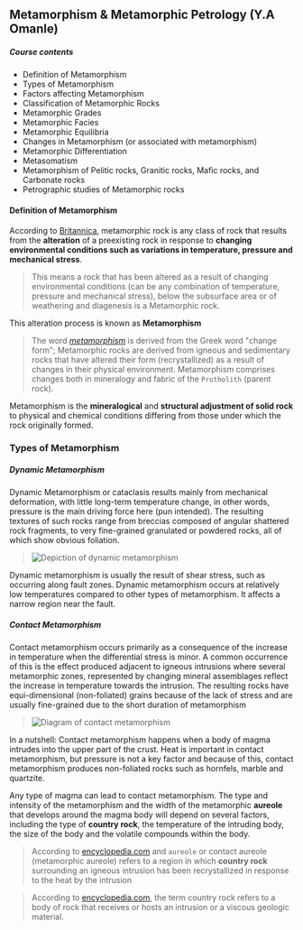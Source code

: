 ## Metamorphism & Metamorphic Petrology (Y.A Omanle)

##### Course contents
* Definition of Metamorphism
* Types of Metamorphism
* Factors affecting Metamorphism
* Classification of Metamorphic Rocks
* Metamorphic Grades
* Metamorphic Facies
* Metamorphic Equilibria
* Changes in Metamorphism (or associated with metamorphism)
* Metamorphic Differentiation
* Metasomatism
* Metamorphism of Pelitic rocks, Granitic rocks, Mafic rocks, and Carbonate rocks
* Petrographic studies of Metamorphic rocks



#### Definition of Metamorphism
According to [Britannica](https://www.britannica.com/science/metamorphic-rock), metamorphic rock is any class of rock that results from the **alteration** of a preexisting rock in response to **changing
environmental conditions such as variations in temperature, pressure and mechanical stress**.
> This means a rock that has been altered as a result of changing environmental conditions (can be any
combination of temperature, pressure and mechanical stress), below the subsurface area or of weathering and 
diagenesis is a Metamorphic rock.  

This alteration process is known as **Metamorphism**
> The word [_metamorphism_](https://www.britannica.com/science/metamorphism) is derived from the Greek word
"change form"; Metamorphic rocks are derived from igneous and sedimentary rocks that have altered their form
(recrystallized) as a result of changes in their physical environment. Metamorphism comprises changes both in
mineralogy and fabric of the `Protholith` (parent rock).

Metamorphism is the **mineralogical** and **structural adjustment of solid rock** to physical and chemical conditions
differing from those under which the rock originally formed.

### Types of Metamorphism  

##### Dynamic Metamorphism

Dynamic Metamorphism or cataclasis results mainly from mechanical deformation, with little long-term temperature change,
in other words, pressure is the main driving force here (pun intended). The resulting textures of such rocks range from
breccias composed of angular shattered rock fragments, to very fine-grained granulated or powdered rocks, all of which
show obvious foliation.
> ![Depiction of dynamic metamorphism](https://www.researchgate.net/publication/309424001/figure/fig6/AS:614348384907296@1523483477450/Dynamic-metamorphism.png)

Dynamic metamorphism is usually the result of shear stress, such as occurring along fault zones. Dynamic metamorphism occurs
at relatively low temperatures compared to other types of metamorphism. It affects a narrow region near the fault.

##### Contact Metamorphism

Contact metamorphism occurs primarily as a consequence of the increase in temperature when the differential stress is minor.
A common occurrence of this is the effect produced adjacent to igneous intrusions where several metamorphic zones, represented 
by changing mineral assemblages reflect the increase in temperature towards the intrusion. The resulting rocks have equi-dimensional
(non-foliated) grains because of the lack of stress and are usually fine-grained due to the short duration of metamorphism
> ![Diagram of contact metamorphism](https://4.bp.blogspot.com/-HxjU9Zy3ELI/WnCQIfGcupI/AAAAAAAAOuM/kkhu4czIscslPGrKrvXRT95Gw4UmCi_pgCLcBGAs/s1600/Contact%252BMetamorphism%2B%25281%2529.jpg)

In a nutshell: Contact metamorphism happens when a body of magma intrudes into the upper part of the crust. Heat is important in
contact metamorphism, but pressure is not a key factor and because of this, contact metamorphism produces non-foliated rocks 
such as hornfels, marble and quartzite.

Any type of magma can lead to contact metamorphism. The type and intensity of the metamorphism and the width of the metamorphic 
**aureole** that develops around the magma body will depend on several factors, including the type of **country rock**, the 
temperature of the intruding body, the size of the body and the volatile compounds within the body.

> According to [encyclopedia.com](https://www.encyclopedia.com/science/dictionaries-thesauruses-pictures-and-press-releases/contact-aureole) 
and `aureole` or contact aureole (metamorphic aureole) refers to a region in which **country rock** surrounding an igneous intrusion 
has been recrystallized in response to the heat by the intrusion

> According to [encyclopedia.com](https://www.encyclopedia.com/earth-and-environment/minerals-mining-and-metallurgy/metallurgy-and-mining-terms-and-concepts/country-rock#1O13countryrock), the term country rock refers to a body of rock that receives or hosts an intrusion or 
a viscous geologic material.
